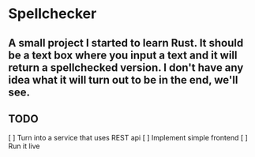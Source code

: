 # Spellchecker

## A small project I started to learn Rust. It should be a text box where you input a text and it will return a spellchecked version. I don't have any idea what it will turn out to be in the end, we'll see.


## TODO

 [ ] Turn into a service that uses REST api
 [ ] Implement simple frontend
 [ ] Run it live